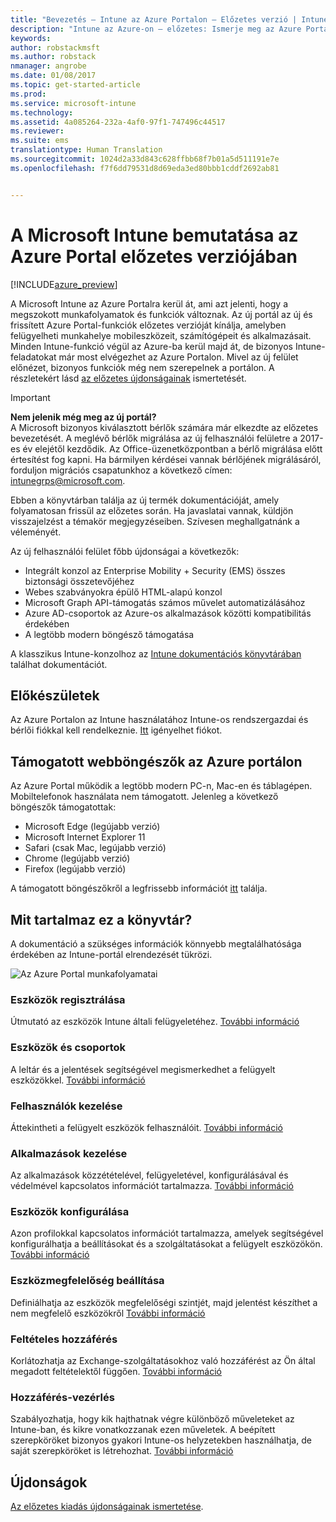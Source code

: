 ```yaml
---
title: "Bevezetés – Intune az Azure Portalon – Előzetes verzió | Intune az Azure-on – előzetes | Microsoft Docs"
description: "Intune az Azure-on – előzetes: Ismerje meg az Azure Portal előzetes verziójának alapjait, és hogy miként lehet segítségére az eszközök felügyeletében."
keywords: 
author: robstackmsft
ms.author: robstack
nmanager: angrobe
ms.date: 01/08/2017
ms.topic: get-started-article
ms.prod: 
ms.service: microsoft-intune
ms.technology: 
ms.assetid: 4a085264-232a-4af0-97f1-747496c44517
ms.reviewer: 
ms.suite: ems
translationtype: Human Translation
ms.sourcegitcommit: 1024d2a33d843c628ffbb68f7b01a5d511191e7e
ms.openlocfilehash: f7f6dd79531d8d69eda3ed80bbb1cddf2692ab81


---
```



# <a name="introduction-to-microsoft-intune-in-the-azure-portal-preview"></a>A Microsoft Intune bemutatása az Azure Portal előzetes verziójában


[!INCLUDE[azure_preview](../includes/azure_preview.md)]

A Microsoft Intune az Azure Portalra kerül át, ami azt jelenti, hogy a megszokott munkafolyamatok és funkciók változnak.
Az új portál az új és frissített Azure Portal-funkciók előzetes verzióját kínálja, amelyben felügyelheti munkahelye mobileszközeit, számítógépeit és alkalmazásait.
Minden Intune-funkció végül az Azure-ba kerül majd át, de bizonyos Intune-feladatokat már most elvégezhet az Azure Portalon. Mivel az új felület előnézet, bizonyos funkciók még nem szerepelnek a portálon. A részletekért lásd [az előzetes újdonságainak](#what's-new-in-the-preview) ismertetését.

> [!IMPORTANT]
> **Nem jelenik még meg az új portál?**<br>
> A Microsoft bizonyos kiválasztott bérlők számára már elkezdte az előzetes bevezetését. A meglévő bérlők migrálása az új felhasználói felületre a 2017-es év elejétől kezdődik. Az Office-üzenetközpontban a bérlő migrálása előtt értesítést fog kapni. Ha bármilyen kérdései vannak bérlőjének migrálásáról, forduljon migrációs csapatunkhoz a következő címen: [intunegrps@microsoft.com](mailto:intunegrps@microsoft.com).


Ebben a könyvtárban találja az új termék dokumentációját, amely folyamatosan frissül az előzetes során. Ha javaslatai vannak, küldjön visszajelzést a témakör megjegyzéseiben. Szívesen meghallgatnánk a véleményét.

<!--- You can view the new Intune technical preview console in Azure at [portal.azure.com]. --->

Az új felhasználói felület főbb újdonságai a következők:

- Integrált konzol az Enterprise Mobility + Security (EMS) összes biztonsági összetevőjéhez
- Webes szabványokra épülő HTML-alapú konzol
- Microsoft Graph API-támogatás számos művelet automatizálásához
- Azure AD-csoportok az Azure-os alkalmazások közötti kompatibilitás érdekében
- A legtöbb modern böngésző támogatása

A klasszikus Intune-konzolhoz az [Intune dokumentációs könyvtárában](https://docs.microsoft.com/en-us/intune/) találhat dokumentációt.

## <a name="before-you-start"></a>Előkészületek

Az Azure Portalon az Intune használatához Intune-os rendszergazdai és bérlői fiókkal kell rendelkeznie. [Itt](https://portal.office.com/Signup/Signup.aspx?OfferId=40BE278A-DFD1-470a-9EF7-9F2596EA7FF9&dl=INTUNE_A&ali=1#0%20) igényelhet fiókot.

## <a name="supported-web-browsers-for-the-azure-portal"></a>Támogatott webböngészők az Azure portálon

Az Azure Portal működik a legtöbb modern PC-n, Mac-en és táblagépen. Mobiltelefonok használata nem támogatott.
Jelenleg a következő böngészők támogatottak:

- Microsoft Edge (legújabb verzió)
- Microsoft Internet Explorer 11
- Safari (csak Mac, legújabb verzió)
- Chrome (legújabb verzió)
- Firefox (legújabb verzió)

A támogatott böngészőkről a legfrissebb információt [itt](https://docs.microsoft.com/azure/azure-preview-portal-supported-browsers-devices) találja.

## <a name="whats-in-this-library"></a>Mit tartalmaz ez a könyvtár?

A dokumentáció a szükséges információk könnyebb megtalálhatósága érdekében az Intune-portál elrendezését tükrözi.

![Az Azure Portal munkafolyamatai](./media/azure-portal-workloads.png)

<!--- ### Plan and design
Information to help you plan and design your Intune environment.
[Read more](/intune-azure/plan-and-design/get-started) --->
### <a name="enroll-devices"></a>Eszközök regisztrálása
Útmutató az eszközök Intune általi felügyeletéhez.
[További információ](/intune-azure/enroll-devices/what-is)
### <a name="devices--groups"></a>Eszközök és csoportok
A leltár és a jelentések segítségével megismerkedhet a felügyelt eszközökkel.
[További információ](/intune-azure/manage-devices/what-is)
### <a name="manage-users"></a>Felhasználók kezelése
Áttekintheti a felügyelt eszközök felhasználóit.
[További információ](/intune-azure/manage-users/what-is)
### <a name="manage-apps"></a>Alkalmazások kezelése
Az alkalmazások közzétételével, felügyeletével, konfigurálásával és védelmével kapcsolatos információt tartalmazza.
[További információ](/intune-azure/manage-apps/what-is-app-management)
### <a name="configure-devices"></a>Eszközök konfigurálása
Azon profilokkal kapcsolatos információt tartalmazza, amelyek segítségével konfigurálhatja a beállításokat és a szolgáltatásokat a felügyelt eszközökön.
[További információ](/intune-azure/configure-devices/what-are-device-profiles)
### <a name="set-device-compliance"></a>Eszközmegfelelőség beállítása
Definiálhatja az eszközök megfelelőségi szintjét, majd jelentést készíthet a nem megfelelő eszközökről [További információ](/intune-azure/set-device-compliance/what-is-device-compliance)
### <a name="conditional-access"></a>Feltételes hozzáférés
Korlátozhatja az Exchange-szolgáltatásokhoz való hozzáférést az Ön által megadott feltételektől függően.
[További információ](/intune-azure/conditional-access/what-is-conditional-access)
### <a name="access-control"></a>Hozzáférés-vezérlés
Szabályozhatja, hogy kik hajthatnak végre különböző műveleteket az Intune-ban, és kikre vonatkozzanak ezen műveletek. A beépített szerepköröket bizonyos gyakori Intune-os helyzetekben használhatja, de saját szerepköröket is létrehozhat.
[További információ](/intune-azure/access-control/role-based-access-control)


## <a name="whats-new"></a>Újdonságok

[Az előzetes kiadás újdonságainak ismertetése](/intune-azure/introduction/whats-new).


<!--HONumber=Feb17_HO1-->


